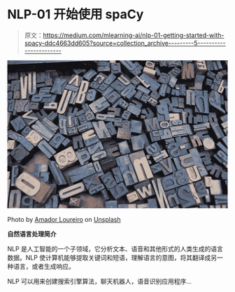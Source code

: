 # NLP-01 开始使用 spaCy

> 原文：<https://medium.com/mlearning-ai/nlp-01-getting-started-with-spacy-ddc4663dd605?source=collection_archive---------5----------------------->

![](img/6deee3b6c3146394cd9495b02198b7a0.png)

Photo by [Amador Loureiro](https://unsplash.com/@amadorloureiroblanco?utm_source=medium&utm_medium=referral) on [Unsplash](https://unsplash.com?utm_source=medium&utm_medium=referral)

**自然语言处理简介**

NLP 是人工智能的一个子领域，它分析文本、语音和其他形式的人类生成的语言数据。NLP 使计算机能够提取关键词和短语，理解语言的意图，将其翻译成另一种语言，或者生成响应。

NLP 可以用来创建搜索引擎算法，聊天机器人，语音识别应用程序…
